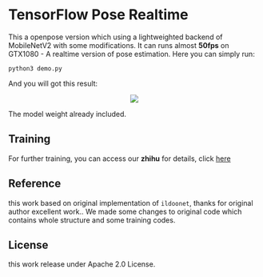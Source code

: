 # TensorFlow Pose Realtime

This a openpose version which using a lightweighted backend of MobileNetV2 with some modifications.
It can runs almost **50fps** on GTX1080 - A realtime version of pose estimation. Here you can simply
run:

```
python3 demo.py
```

And you will got this result:

<p align="center">
  <img src="https://s2.ax1x.com/2019/03/26/ANOJRf.gif">
</p>



The model weight already included.

## Training

For further training, you can access our **zhihu** for details, click
[here](http://zhuanlan.zhihu.com/ai-man)


## Reference

this work based on original implementation of `ildoonet`,  thanks for original author excellent
work.. We made some changes to original code which contains whole structure and some training codes.

## License

this work release under Apache 2.0 License.
